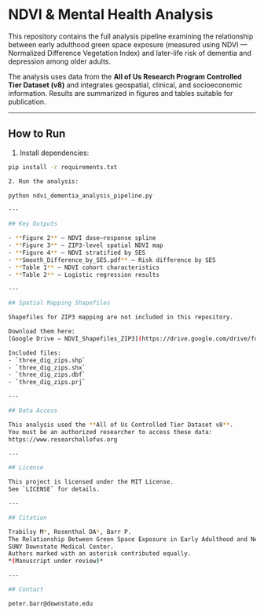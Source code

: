 # NDVI & Mental Health Analysis

This repository contains the full analysis pipeline examining the relationship between early adulthood green space exposure (measured using NDVI — Normalized Difference Vegetation Index) and later-life risk of dementia and depression among older adults.

The analysis uses data from the **All of Us Research Program Controlled Tier Dataset (v8)** and integrates geospatial, clinical, and socioeconomic information. Results are summarized in figures and tables suitable for publication.

---

## How to Run

1. Install dependencies:

  ```bash
  pip install -r requirements.txt

2. Run the analysis:

  python ndvi_dementia_analysis_pipeline.py

---

## Key Outputs

- **Figure 2** – NDVI dose–response spline
- **Figure 3** – ZIP3-level spatial NDVI map
- **Figure 4** – NDVI stratified by SES
- **Smooth_Difference_by_SES.pdf** – Risk difference by SES
- **Table 1** – NDVI cohort characteristics
- **Table 2** – Logistic regression results

---

## Spatial Mapping Shapefiles

Shapefiles for ZIP3 mapping are not included in this repository.

Download them here:  
[Google Drive – NDVI_Shapefiles_ZIP3](https://drive.google.com/drive/folders/19BiQDEKbYPkRJN8mHImNF3-x7sN7PvQ3?usp=drive_link)

Included files:
- `three_dig_zips.shp`
- `three_dig_zips.shx`
- `three_dig_zips.dbf`
- `three_dig_zips.prj`

---

## Data Access

This analysis used the **All of Us Controlled Tier Dataset v8**.  
You must be an authorized researcher to access these data:  
https://www.researchallofus.org

---

## License

This project is licensed under the MIT License.  
See `LICENSE` for details.

---

## Citation

Trabilsy M*, Rosenthal DA*, Barr P.
The Relationship Between Green Space Exposure in Early Adulthood and Neuropsychiatric Risk in Later Life: A Socioeconomically Stratified National Analysis Based on the "All of Us" Research Program.
SUNY Downstate Medical Center.
Authors marked with an asterisk contributed equally.
*(Manuscript under review)*

---

## Contact

peter.barr@downstate.edu
